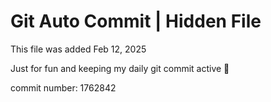 # Git Auto Commit | Hidden File

This file was added Feb 12, 2025

Just for fun and keeping my daily git commit active 🤪

commit number: 1762842
